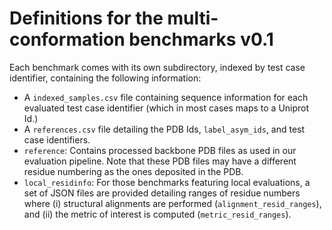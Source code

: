 # Definitions for the multi-conformation benchmarks v0.1

Each benchmark comes with its own subdirectory, indexed by test case identifier, containing the following information:

* A `indexed_samples.csv` file containing sequence information for each evaluated test case identifier (which in most cases maps to a Uniprot Id.)
* A `references.csv` file detailing the PDB Ids, `label_asym_ids`, and test case identifiers.
* `reference`: Contains processed backbone PDB files as used in our evaluation pipeline. Note that these PDB files may have a different residue numbering as the ones deposited in the PDB.
* `local_residinfo`: For those benchmarks featuring local evaluations, a set of JSON files are provided detailing ranges of residue numbers where (i) structural alignments are performed (`alignment_resid_ranges`), and (ii) the metric of interest is computed (`metric_resid_ranges`).

